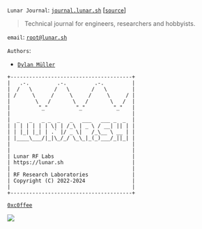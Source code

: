 `Lunar Journal`: [`journal.lunar.sh`](https://journal.lunar.sh/) [[`source`](https://github.com/lunarjournal/lunarjournal.github.io/)]

> Technical journal for engineers, researchers and hobbyists.

`email`: [`root@lunar.sh`](mailto:root@lunar.sh)

`Authors`: 
- [`Dylan Müller`](https://www.linkedin.com/in/dylanmuller)

```
+---------------------------------------+
|   .-.         .-.         .-.         |
|  /   \       /   \       /   \        |
| /     \     /     \     /     \     / |
|        \   /       \   /       \   /  |
|         "_"         "_"         "_"   |
|                                       |
|  _   _   _ _  _   _   ___   ___ _  _  |
| | | | | | | \| | /_\ | _ \ / __| || | |
| | |_| |_| | .` |/ _ \|   /_\__ \ __ | |
| |____\___/|_|\_/_/ \_\_|_(_)___/_||_| |
|                                       |
|                                       |
| Lunar RF Labs                         |
| https://lunar.sh                      |
|                                       |
| RF Research Laboratories              |
| Copyright (C) 2022-2024               |
|                                       |
+---------------------------------------+
```

[`0xc0ffee`](https://buymeacoffee.com/lunarjournal)

[![](https://github.com/lunarjournal/lunarjournal.github.io/blob/main/images/c0ffee.gif?raw=true)](https://buymeacoffee.com/lunarjournal)
